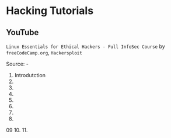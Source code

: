# Hacking Tutorials

## YouTube

`Linux Essentials for Ethical Hackers - Full InfoSec Course` by `freeCodeCamp.org`, `Hackersploit`

Source: -

01. Introdutction
02.
03.
04.
05.
06.
07.
08.
09
10.
11.